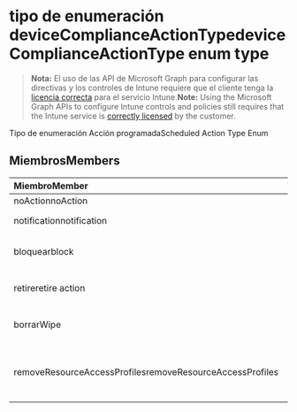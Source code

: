 # <a name="devicecomplianceactiontype-enum-type"></a><span data-ttu-id="3937a-101">tipo de enumeración deviceComplianceActionType</span><span class="sxs-lookup"><span data-stu-id="3937a-101">deviceComplianceActionType enum type</span></span>

> <span data-ttu-id="3937a-102">**Nota:** El uso de las API de Microsoft Graph para configurar las directivas y los controles de Intune requiere que el cliente tenga la [licencia correcta](https://go.microsoft.com/fwlink/?linkid=839381) para el servicio Intune.</span><span class="sxs-lookup"><span data-stu-id="3937a-102">**Note:** Using the Microsoft Graph APIs to configure Intune controls and policies still requires that the Intune service is [correctly licensed](https://go.microsoft.com/fwlink/?linkid=839381) by the customer.</span></span>

<span data-ttu-id="3937a-103">Tipo de enumeración Acción programada</span><span class="sxs-lookup"><span data-stu-id="3937a-103">Scheduled Action Type Enum</span></span>
## <a name="members"></a><span data-ttu-id="3937a-104">Miembros</span><span class="sxs-lookup"><span data-stu-id="3937a-104">Members</span></span>
|<span data-ttu-id="3937a-105">Miembro</span><span class="sxs-lookup"><span data-stu-id="3937a-105">Member</span></span>|<span data-ttu-id="3937a-106">Valor</span><span class="sxs-lookup"><span data-stu-id="3937a-106">Value</span></span>|<span data-ttu-id="3937a-107">Descripción</span><span class="sxs-lookup"><span data-stu-id="3937a-107">Description</span></span>|
|:---|:---|:---|
|<span data-ttu-id="3937a-108">noAction</span><span class="sxs-lookup"><span data-stu-id="3937a-108">noAction</span></span>|<span data-ttu-id="3937a-109">0</span><span class="sxs-lookup"><span data-stu-id="3937a-109">0%</span></span>|<span data-ttu-id="3937a-110">Sin acción</span><span class="sxs-lookup"><span data-stu-id="3937a-110">No Action</span></span>|
|<span data-ttu-id="3937a-111">notification</span><span class="sxs-lookup"><span data-stu-id="3937a-111">notification</span></span>|<span data-ttu-id="3937a-112">1</span><span class="sxs-lookup"><span data-stu-id="3937a-112">$1</span></span>|<span data-ttu-id="3937a-113">Enviar notificación</span><span class="sxs-lookup"><span data-stu-id="3937a-113">Send Notification</span></span>|
|<span data-ttu-id="3937a-114">bloquear</span><span class="sxs-lookup"><span data-stu-id="3937a-114">block</span></span>|<span data-ttu-id="3937a-115">2</span><span class="sxs-lookup"><span data-stu-id="3937a-115">-2</span></span>|<span data-ttu-id="3937a-116">Bloquear el dispositivo en AAD</span><span class="sxs-lookup"><span data-stu-id="3937a-116">Block the device in AAD</span></span>|
|<span data-ttu-id="3937a-117">retire</span><span class="sxs-lookup"><span data-stu-id="3937a-117">retire action</span></span>|<span data-ttu-id="3937a-118">3</span><span class="sxs-lookup"><span data-stu-id="3937a-118">-3</span></span>|<span data-ttu-id="3937a-119">Retirar el dispositivo</span><span class="sxs-lookup"><span data-stu-id="3937a-119">Retire the device</span></span>|
|<span data-ttu-id="3937a-120">borrar</span><span class="sxs-lookup"><span data-stu-id="3937a-120">Wipe</span></span>|<span data-ttu-id="3937a-121">4</span><span class="sxs-lookup"><span data-stu-id="3937a-121">-4</span></span>|<span data-ttu-id="3937a-122">Borrar el dispositivo</span><span class="sxs-lookup"><span data-stu-id="3937a-122">Wipe the device</span></span>|
|<span data-ttu-id="3937a-123">removeResourceAccessProfiles</span><span class="sxs-lookup"><span data-stu-id="3937a-123">removeResourceAccessProfiles</span></span>|<span data-ttu-id="3937a-124">5</span><span class="sxs-lookup"><span data-stu-id="3937a-124">$-5</span></span>|<span data-ttu-id="3937a-125">Quitar del dispositivo los perfiles de acceso a los recursos</span><span class="sxs-lookup"><span data-stu-id="3937a-125">Remove Resource Access Profiles from the device</span></span>|



